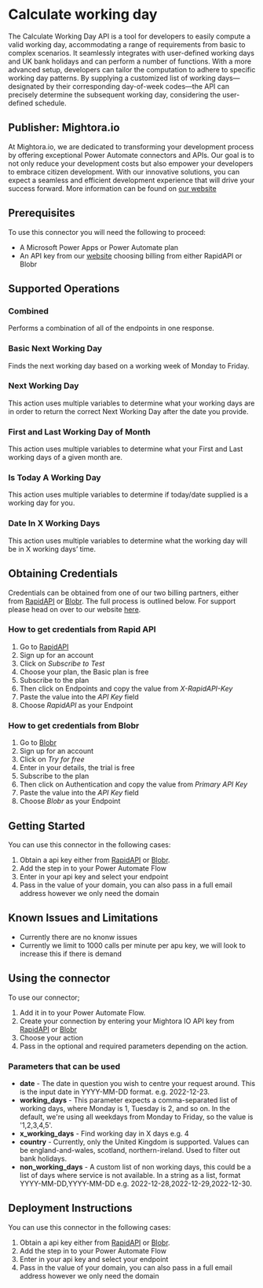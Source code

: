 # Calculate working day
The Calculate Working Day API is a tool for developers to easily compute a valid working day, accommodating a range of requirements from basic to complex scenarios. It seamlessly integrates with user-defined working days and UK bank holidays and can perform a number of functions. With a more advanced setup, developers can tailor the computation to adhere to specific working day patterns. By supplying a customized list of working days—designated by their corresponding day-of-week codes—the API can precisely determine the subsequent working day, considering the user-defined schedule.

## Publisher: Mightora.io
At Mightora.io, we are dedicated to transforming your development process by offering exceptional Power Automate connectors and APIs. Our goal is to not only reduce your development costs but also empower your developers to embrace citizen development. With our innovative solutions, you can expect a seamless and efficient development experience that will drive your success forward. More information can be found on [our website](https://mightora.io/calculate-working-day/)

## Prerequisites
To use this connector you will need the following to proceed:
* A Microsoft Power Apps or Power Automate plan
* An API key from our [website](https://mightora.io/calculate-working-day/) choosing billing from either RapidAPI or Blobr

## Supported Operations
### Combined
Performs a combination of all of the endpoints in one response.
### Basic Next Working Day
Finds the next working day based on a working week of Monday to Friday.
### Next Working Day
This action uses multiple variables to determine what your working days are in order to return the correct Next Working Day after the date you provide. 
### First and Last Working Day of Month
This action uses multiple variables to determine what your First and Last working days of a given month are. 
### Is Today A Working Day
This action uses multiple variables to determine if today/date supplied is a working day for you. 
### Date In X Working Days
This action uses multiple variables to determine what the working day will be in X working days’ time.

## Obtaining Credentials
Credentials can be obtained from one of our two billing partners, either from [RapidAPI](https://mightora.io/calculate-working-day/get-api-key) or [Blobr](https://mightora.io/blobr-catalog). The full process is outlined below.  For support please head on over to our website [here](https://mightora.io/calculate-working-day/).
### How to get credentials from Rapid API
1. Go to [RapidAPI](https://mightora.io/calculate-working-day/get-api-key)
2. Sign up for an account
3. Click on *Subscribe to Test*
4. Choose your plan, the Basic plan is free
5. Subscribe to the plan
6. Then click on Endpoints and copy the value from *X-RapidAPI-Key*
7. Paste the value into the *API Key* field 
8. Choose *RapidAPI* as your Endpoint
### How to get credentials from Blobr
1. Go to [Blobr](https://mightora.io/blobr-catalog)
2. Sign up for an account
3. Click on *Try for free*
4. Enter in your details, the trial is free
5. Subscribe to the plan
6. Then click on Authentication and copy the value from *Primary API Key*
7. Paste the value into the *API Key* field 
8. Choose *Blobr* as your Endpoint

## Getting Started
You can use this connector in the following cases:
1. Obtain a api key either from [RapidAPI](https://mightora.io/calculate-working-day/get-api-key) or [Blobr](https://mightora.io/blobr-catalog).
2. Add the step in to your Power Automate Flow
3. Enter in your api key and select your endpoint
4. Pass in the value of your domain, you can also pass in a full email address however we only need the domain

## Known Issues and Limitations
* Currently there are no knonw issues
* Currently we limit to 1000 calls per minute per apu key, we will look to increase this if there is demand

## Using the connector 
To use our connector;
1. Add it in to your Power Automate Flow.
2. Create your connection by entering your Mightora IO API key from [RapidAPI](https://mightora.io/calculate-working-day/get-api-key) or [Blobr](https://mightora.io/blobr-catalog)
3. Choose your action
4. Pass in the optional and required parameters depending on the action. 
### Parameters that can be used
* __date__ - The date in question you wish to centre your request around. This is the input date in YYYY-MM-DD format. e.g. 2022-12-23.
* __working_days__ - This parameter expects a comma-separated list of working days, where Monday is 1, Tuesday is 2, and so on. In the default, we're using all weekdays from Monday to Friday, so the value is '1,2,3,4,5'.
* __x_working_days__ - Find working day in X days e.g. 4
* __country__ - Currently, only the United Kingdom is supported. Values can be england-and-wales, scotland, northern-ireland. Used to filter out bank holidays.
* __non_working_days__ - A custom list of non working days, this could be a list of days where service is not available. In a string as a list, format YYYY-MM-DD,YYYY-MM-DD e.g. 2022-12-28,2022-12-29,2022-12-30.

## Deployment Instructions
You can use this connector in the following cases:
1. Obtain a api key either from [RapidAPI](https://mightora.io/calculate-working-day/get-api-key) or [Blobr](https://mightora.io/blobr-catalog).
2. Add the step in to your Power Automate Flow
3. Enter in your api key and select your endpoint
4. Pass in the value of your domain, you can also pass in a full email address however we only need the domain


